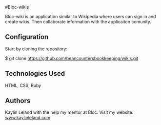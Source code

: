  #Bloc-wikis
 
 Bloc-wiki is an application similar to Wikipedia where users can sign in and create wikis. Then collaborate information with the applicaiton comunity.  
 
 
 ## Configuration
 
 Start by cloning the repository:
 
 $ git clone https://github.com/beancountersbookkeeping/wikis.git
 
 
 ## Technologies Used
 
 HTML, CSS, Ruby
 
 
 ## Authors
 
 Kaylin Leland with the help my mentor at Bloc.
 Visit my website: www.kaylinleland.com
